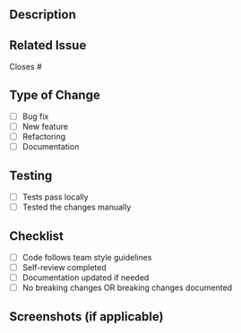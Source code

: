 ## Description
<!-- Brief description of changes -->

## Related Issue
Closes #<!-- issue number -->

## Type of Change
- [ ] Bug fix
- [ ] New feature
- [ ] Refactoring
- [ ] Documentation

## Testing
- [ ] Tests pass locally
- [ ] Tested the changes manually

## Checklist
- [ ] Code follows team style guidelines
- [ ] Self-review completed
- [ ] Documentation updated if needed
- [ ] No breaking changes OR breaking changes documented

## Screenshots (if applicable)
<!-- Add screenshots for UI changes -->